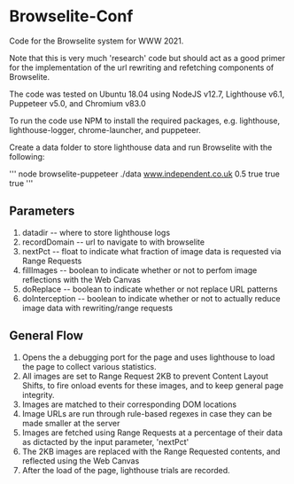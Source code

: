 # Browselite-Conf
Code for the Browselite system for WWW 2021.

Note that this is very much 'research' code but should act as a good primer for the
implementation of the url rewriting and refetching components of Browselite.

The code was tested on Ubuntu 18.04 using NodeJS v12.7, Lighthouse v6.1, Puppeteer v5.0, and Chromium v83.0

To run the code use NPM to install the required packages, e.g. lighthouse, lighthouse-logger, chrome-launcher, and puppeteer.

Create a data folder to store lighthouse data and run Browselite with the following:

'''
node browselite-puppeteer ./data www.independent.co.uk 0.5 true true true
'''

## Parameters

1) datadir -- where to store lighthouse logs
2) recordDomain -- url to navigate to with browselite
3) nextPct -- float to indicate what fraction of image data is requested via Range Requests
4) fillImages -- boolean to indicate whether or not to perfom image reflections with the Web Canvas
5) doReplace -- boolean to indicate whether or not replace URL patterns
6) doInterception -- boolean to indicate whether or not to actually reduce image data with rewriting/range requests

## General Flow

1) Opens the a debugging port for the page and uses lighthouse to load the page to collect various statistics.
2) All images are set to Range Request 2KB to prevent Content Layout Shifts, to fire onload events for these images, and to keep general page integrity. 
3) Images are matched to their corresponding DOM locations
4) Image URLs are run through rule-based regexes in case they can be made smaller at the server
5) Images are fetched using Range Requests at a percentage of their data as dictacted by the input parameter, 'nextPct'
6) The 2KB images are replaced with the Range Requested contents, and reflected using the Web Canvas
7) After the load of the page, lighthouse trials are recorded.






